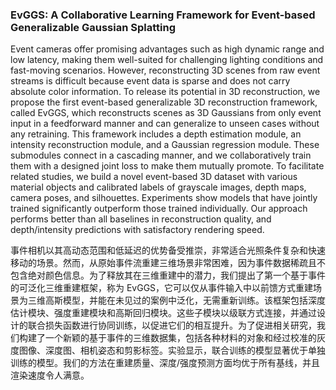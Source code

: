 ### EvGGS: A Collaborative Learning Framework for Event-based Generalizable Gaussian Splatting

Event cameras offer promising advantages such as high dynamic range and low latency, making them well-suited for challenging lighting conditions and fast-moving scenarios. However, reconstructing 3D scenes from raw event streams is difficult because event data is sparse and does not carry absolute color information. To release its potential in 3D reconstruction, we propose the first event-based generalizable 3D reconstruction framework, called EvGGS, which reconstructs scenes as 3D Gaussians from only event input in a feedforward manner and can generalize to unseen cases without any retraining. This framework includes a depth estimation module, an intensity reconstruction module, and a Gaussian regression module. These submodules connect in a cascading manner, and we collaboratively train them with a designed joint loss to make them mutually promote. To facilitate related studies, we build a novel event-based 3D dataset with various material objects and calibrated labels of grayscale images, depth maps, camera poses, and silhouettes. Experiments show models that have jointly trained significantly outperform those trained individually. Our approach performs better than all baselines in reconstruction quality, and depth/intensity predictions with satisfactory rendering speed.

事件相机以其高动态范围和低延迟的优势备受推崇，非常适合光照条件复杂和快速移动的场景。然而，从原始事件流重建三维场景非常困难，因为事件数据稀疏且不包含绝对颜色信息。为了释放其在三维重建中的潜力，我们提出了第一个基于事件的可泛化三维重建框架，称为 EvGGS，它可以仅从事件输入中以前馈方式重建场景为三维高斯模型，并能在未见过的案例中泛化，无需重新训练。该框架包括深度估计模块、强度重建模块和高斯回归模块。这些子模块以级联方式连接，并通过设计的联合损失函数进行协同训练，以促进它们的相互提升。为了促进相关研究，我们构建了一个新颖的基于事件的三维数据集，包括各种材料的对象和经过校准的灰度图像、深度图、相机姿态和剪影标签。实验显示，联合训练的模型显著优于单独训练的模型。我们的方法在重建质量、深度/强度预测方面均优于所有基线，并且渲染速度令人满意。
